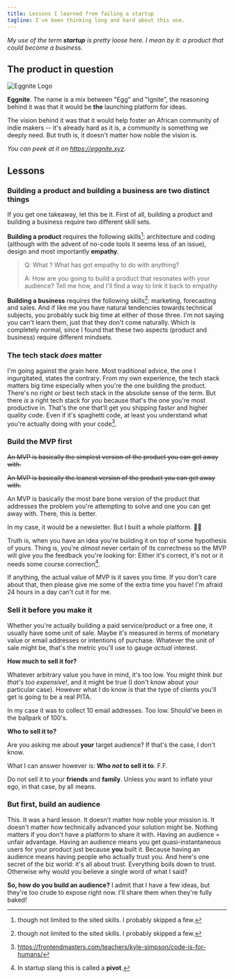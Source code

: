 ```yaml
---
title: Lessons I learned from failing a startup
tagline: I've been thinking long and hard about this one.
---
```


_My use of the term **startup** is pretty loose here. I mean by it: a product that could become a business._

## The product in question

![Eggnite Logo](https://eggnite.xyz/Logo.png)

**Eggnite**. The name is a mix between "Egg" and "Ignite", the reasoning behind it was that it would be **the** launching platform for ideas.

The vision behind it was that it would help foster an African community of indie makers -- it's already hard as it is, a community is something we deeply need. But truth is, it doesn't matter how noble the vision is.

_You can peek at it on <https://eggnite.xyz>._

## Lessons

### Building a product and building a business are two distinct things

If you get one takeaway, let this be it. First of all, building a product and building a business require two different skill sets.

**Building a product** requires the following skills[^1]: architecture and coding (although with the advent of no-code tools it seems less of an issue), design and most importantly **empathy**.

> Q: What ? What has got empathy to do with anything?
>
> A: How are you going to build a product that resonates with your audience? Tell me how, and I'll find a way to link it back to empathy

**Building a business** requires the following skills[^1]: marketing, forecasting and sales. And if like me you have natural tendencies towards technical subjects, you probably suck big time at either of those three. I'm not saying you can't learn them, just that they don't come naturally. Which is completely normal, since I found that these two aspects (product and business) require different mindsets.

### The tech stack _does_ matter

I'm going against the grain here. Most traditional advice, the one I ingurgitated, states the contrary. From my own experience, the tech stack matters big time especially when you're the one building the product. There's no right or best tech stack in the absolute sense of the term. But there _is_ a right tech stack for _you_ because that's the one you're most productive in. That's the one that'll get you shipping fast*er* and higher quality code. Even if it's spaghetti code, at least you understand what you're actually doing with your code[^2].

### Build the MVP first

~~An MVP is basically the simplest version of the product you can get away with.~~

~~An MVP is basically the leanest version of the product you can get away with.~~

An MVP is basically the most bare bone version of the product that addresses the problem you're attempting to solve and one you can get away with. There, this is better.

In my case, it would be a newsletter. But I built a whole platform. 🤷‍♂️

Truth is, when you have an idea you're building it on top of some hypothesis of yours. Thing is, you're _almost_ never certain of its correctness so the MVP will give you the feedback you're looking for: Either it's correct, it's not or it needs some course correction[^3].

If anything, the actual value of MVP is it saves you time. If you don't care about that, then please give me some of the extra time you have! I'm afraid 24 hours in a day can't cut it for me.

### Sell it before you make it

Whether you're actually building a paid service/product or a free one, it usually have some unit of sale. Maybe it's measured in terms of monetary value or email addresses or intentions of purchase. Whatever the unit of sale might be, that's the metric you'll use to gauge _actual_ interest.

**How much to sell it for?**

Whatever arbitrary value you have in mind, it's too low. You might think _but that's too expensive!_, and it might be true (I don't know about your particular case). However what I do know is that the type of clients you'll get is going to be a real PITA.

In my case it was to collect 10 email addresses. Too low. Should've been in the ballpark of 100's.

**Who to sell it to?**

Are you asking me about **your** target audience? If that's the case, I don't know.

What I can answer however is: **Who _not_ to sell it to**. F.F.

Do not sell it to your **friends** and **family**. Unless you want to inflate your ego, in that case, by all means.

### But first, build an audience

This. It was a hard lesson. It doesn't matter how noble your mission is. It doesn't matter how technically advanced your solution might be. Nothing matters if you don't have a platform to share it with. Having an audience = unfair advantage. Having an audience means you get quasi-instantaneous users for your product just because **you** built it. Because having an audience means having people who actually trust you. And here's one secret of the biz world: it's all about trust. Everything boils down to trust. Otherwise why would you believe a single word of what I said?

**So, how do you build an audience?** I admit that I have a few ideas, but they're too crude to expose right now. I'll share them when they're fully baked!

[^1]: though not limited to the sited skills. I probably skipped a few.
[^2]: <https://frontendmasters.com/teachers/kyle-simpson/code-is-for-humans/>
[^3]: In startup slang this is called a **pivot**.
